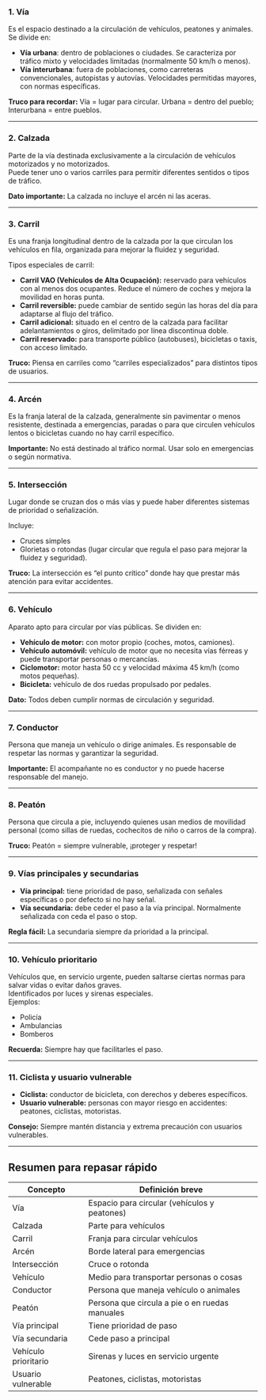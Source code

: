 ### 1. Vía

Es el espacio destinado a la circulación de vehículos, peatones y animales.  
Se divide en:

- **Vía urbana**: dentro de poblaciones o ciudades. Se caracteriza por tráfico mixto y velocidades limitadas (normalmente 50 km/h o menos).
- **Vía interurbana**: fuera de poblaciones, como carreteras convencionales, autopistas y autovías. Velocidades permitidas mayores, con normas específicas.

**Truco para recordar:** Vía = lugar para circular. Urbana = dentro del pueblo; Interurbana = entre pueblos.

---

### 2. Calzada

Parte de la vía destinada exclusivamente a la circulación de vehículos motorizados y no motorizados.  
Puede tener uno o varios carriles para permitir diferentes sentidos o tipos de tráfico.

**Dato importante:** La calzada no incluye el arcén ni las aceras.

---

### 3. Carril

Es una franja longitudinal dentro de la calzada por la que circulan los vehículos en fila, organizada para mejorar la fluidez y seguridad.

Tipos especiales de carril:

- **Carril VAO (Vehículos de Alta Ocupación):** reservado para vehículos con al menos dos ocupantes. Reduce el número de coches y mejora la movilidad en horas punta.
- **Carril reversible:** puede cambiar de sentido según las horas del día para adaptarse al flujo del tráfico.
- **Carril adicional:** situado en el centro de la calzada para facilitar adelantamientos o giros, delimitado por línea discontinua doble.
- **Carril reservado:** para transporte público (autobuses), bicicletas o taxis, con acceso limitado.

**Truco:** Piensa en carriles como “carriles especializados” para distintos tipos de usuarios.

---

### 4. Arcén

Es la franja lateral de la calzada, generalmente sin pavimentar o menos resistente, destinada a emergencias, paradas o para que circulen vehículos lentos o bicicletas cuando no hay carril específico.

**Importante:** No está destinado al tráfico normal. Usar solo en emergencias o según normativa.

---

### 5. Intersección

Lugar donde se cruzan dos o más vías y puede haber diferentes sistemas de prioridad o señalización.

Incluye:

- Cruces simples
- Glorietas o rotondas (lugar circular que regula el paso para mejorar la fluidez y seguridad).

**Truco:** La intersección es “el punto crítico” donde hay que prestar más atención para evitar accidentes.

---

### 6. Vehículo

Aparato apto para circular por vías públicas. Se dividen en:

- **Vehículo de motor:** con motor propio (coches, motos, camiones).
- **Vehículo automóvil:** vehículo de motor que no necesita vías férreas y puede transportar personas o mercancías.
- **Ciclomotor:** motor hasta 50 cc y velocidad máxima 45 km/h (como motos pequeñas).
- **Bicicleta:** vehículo de dos ruedas propulsado por pedales.

**Dato:** Todos deben cumplir normas de circulación y seguridad.

---

### 7. Conductor

Persona que maneja un vehículo o dirige animales. Es responsable de respetar las normas y garantizar la seguridad.

**Importante:** El acompañante no es conductor y no puede hacerse responsable del manejo.

---

### 8. Peatón

Persona que circula a pie, incluyendo quienes usan medios de movilidad personal (como sillas de ruedas, cochecitos de niño o carros de la compra).

**Truco:** Peatón = siempre vulnerable, ¡proteger y respetar!

---

### 9. Vías principales y secundarias

- **Vía principal:** tiene prioridad de paso, señalizada con señales específicas o por defecto si no hay señal.
- **Vía secundaria:** debe ceder el paso a la vía principal. Normalmente señalizada con ceda el paso o stop.

**Regla fácil:** La secundaria siempre da prioridad a la principal.

---

### 10. Vehículo prioritario

Vehículos que, en servicio urgente, pueden saltarse ciertas normas para salvar vidas o evitar daños graves.  
Identificados por luces y sirenas especiales.  
Ejemplos:

- Policía
- Ambulancias
- Bomberos

**Recuerda:** Siempre hay que facilitarles el paso.

---

### 11. Ciclista y usuario vulnerable

- **Ciclista:** conductor de bicicleta, con derechos y deberes específicos.
- **Usuario vulnerable:** personas con mayor riesgo en accidentes: peatones, ciclistas, motoristas.

**Consejo:** Siempre mantén distancia y extrema precaución con usuarios vulnerables.

---

## Resumen para repasar rápido

| Concepto             | Definición breve                               |
| -------------------- | ---------------------------------------------- |
| Vía                  | Espacio para circular (vehículos y peatones)   |
| Calzada              | Parte para vehículos                           |
| Carril               | Franja para circular vehículos                 |
| Arcén                | Borde lateral para emergencias                 |
| Intersección         | Cruce o rotonda                                |
| Vehículo             | Medio para transportar personas o cosas        |
| Conductor            | Persona que maneja vehículo o animales         |
| Peatón               | Persona que circula a pie o en ruedas manuales |
| Vía principal        | Tiene prioridad de paso                        |
| Vía secundaria       | Cede paso a principal                          |
| Vehículo prioritario | Sirenas y luces en servicio urgente            |
| Usuario vulnerable   | Peatones, ciclistas, motoristas                |